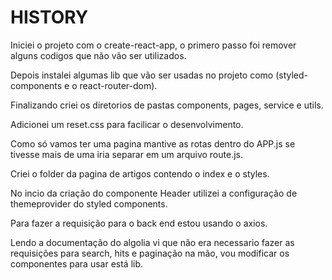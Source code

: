# HISTORY

Iniciei o projeto com o create-react-app, o primero passo foi remover alguns codigos que não vão ser utilizados.

Depois instalei algumas lib que vão ser usadas no projeto como (styled-components e o react-router-dom).

Finalizando criei os diretorios de pastas components, pages, service e utils.

Adicionei um reset.css para facilicar o desenvolvimento. 

Como só vamos ter uma pagina mantive as rotas dentro do APP.js se tivesse mais de uma iria separar em um arquivo route.js.

Criei o folder da pagina de artigos contendo o index e o styles.

No incio da criação do componente Header utilizei a configuração de themeprovider do styled components.

Para fazer a requisição para o back end estou usando o axios.

Lendo a documentação do algolia vi que não era necessario fazer as requisições para search, hits e paginação na mão, vou modificar os componentes para usar está lib.


